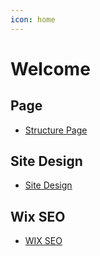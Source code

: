 ```yaml
---
icon: home
---
```


# Welcome


## Page
- [Structure Page](page)



## Site Design
- [Site Design](formatting/site-design)

## Wix SEO

- [WIX SEO](wix-seo)